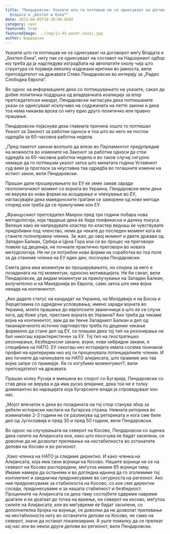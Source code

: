 ```yaml
---
title: "Пендаровски: Указите што ги потпишав не се однесуваат на договорот меѓу
  Владата и „Бехтел и Енка“"
date: 2023-06-05T10:30:06.858Z
category: свет
featured: true
featuredImage: ../img/12-45-pendr-ukazi.jpg
author: Вардарски
---
```

<!--StartFragment-->

Указите што ги потпишав не се однесуваат на договорот меѓу Владата и „Бехтел-Енка“, ниту пак се однесуваат на составот на Надзорниот одбор кој треба да ја надгледува изградбата на автопатите околу чија што структура се појавија неколку издржани критики во јавноста, вели претседателот на државата Стево Пендаровски во интервју за „Радио Слободна Европа“.

Во однос на информациите дека со потпишувањето на указите, сакал да добие политичка поддршка од владејачката коалиција за втор претседателски мандат, Пендаровски нагласува дека потпишаните укази се однесуваат исклучиво на содржината на петте закони и дека тоа нема никаква врска со ниту едно друго политичко или правно прашање.

Пендаровски појаснува дека главната причина зошто го потпишал Указот за Законот за работни односи е тоа што во него не постои одредба за 60-часовна работна недела.

„Пред пакетот закони воопшто да влезе во Парламентот предупредив на можноста во измените на Законот за работни односи да стои одредба за 60-часовна работна недела и во таков случај сигурно немаше да го потпишам указот затоа што минатата година Уставниот суд веќе ја прогласи за неуставна таа одредба во тогашните измени на истиот закон, вели Пендаровски.

Прашан дали проширувањето во ЕУ ќе земе замав заради геополитичкиот момент со војната во Украина, Пендаровски вели дека не верува во нови форми на асоцирање и членување во ЕУ, нагласувајќи дека македонските граѓани се заморени од нови методи според кои треба да се приклучиме кон ЕУ.

„Францускиот претседател Макрон пред три години побара нова методологија, која тврдеше дека ќе биде поефикасна и далеку покуса. Велеше како ќе напредувате кластер по кластер веднаш ќе чувствувате придобивки под членство, нема да чекате до последен момент кога ќе станете полноправна членка. За жал, до овој момент и двете држави од Западен Балкан, Србија и Црна Гора кои се во процес на преговори повеќе од деценија, не почнале практично преговори во новата методологија. Не ни се потребни нови форми на соработка во тоа поле за да станеме членка на ЕУ еден ден, посочува Пендаровски.

Смета дека има моментум во проширувањето, но спорна за него е позадината на тој моментум, односно мотивацијата. Не би сакал, вели Пендаровски, да видам моментум за приклучување на Западен Балкан, вклучително и на Македонија во Европа, само затоа што има војна некаде на континентот.

„Ако дадете статус на кандидат на Украина, на Молдавија и на Босна и Херцеговина со одредени условувања, имено заради војната во Украина, моето прашање до европските званичници е што ќе се случи кога, дај боже утре, престане војната во Украина? Ако треба да чекаме војна на континентот, вам да ви текне Западниот Балкан и дел од таканареченото источно партнерство треба по децении чекање формално да стане дел од ЕУ, се плашам дека тој тип на резонирање не бил никогаш карактеристичен за ЕУ. Тој тип на геостратешко резонирање, безбедносни закани, војни, нови хибридни закани, е специфика на НАТО. ЕУ секогаш низ историјата имала сосема поинаков профил на критериуми низ кој ги проценувала потенцијалните членки. И ако почнете да наликувате на НАТО алијансата, што правиме ако таа војна запре со примирје. Ќе го изгубиме моментумот?, вели претседателот на државата.

Прашан колку Русија е вмешана во спорот со Бугарија, Пендаровски со став дека не верува и да има руско влијание, дека тоа не е толку доминантно во нарацијата која бугарските влади ја спроведуваат кон нас.

„Мојот впечаток е дека во позадината на тој спор станува збор за дебели историски наслаги на бугарска страна. Нивната реторика во изминативе 2-3 години не се разликува од реториката и кога сме биле дел од Југославија и пред 30 и пред 50 години, вели Пендаровски.

Во однос на случувањата на северот на Косово, Пендаровски со оценка дека силите на Алијансата кои, како што посочува ќе бидат засилени, се доволни да не дозволат прелевање на нестабилноста во останатите делови на Косово и во регионот.

„Како членка на НАТО ја следиме директно. И како членка на Алијансата, која има свои војници на Косово. Нашите војници не се на северот на Косово распоредени, меѓутоа имаме 65 војници таму. Имаме намера да останеме и во догледна иднина да го зголемиме тој контингент и заеднички придонесуваме во сигурноста на регионот. Ако ние придонесуваме за стабилноста на Косово, со кое сме директни соседи, придонесуваме и за нашата стабилност и безбедност. Проценките на Алијансата се дека таму состојбите одвреме навреме доаѓале и ќе доаѓаат до точка на вриење, на северот на косово, меѓутоа силите на Алијансата, кои во меѓувреме ќе бидат засилени, со дополнителна бројка на војници, се доволни да не дозволат прелевање на нестабилноста ниту во останатите делови на Косово, не само на северот, значи да останат локализирани. А уште помалку да се прелеат кај нас или во некои други делови во регионот, вели Пендаровски.

<!--EndFragment-->